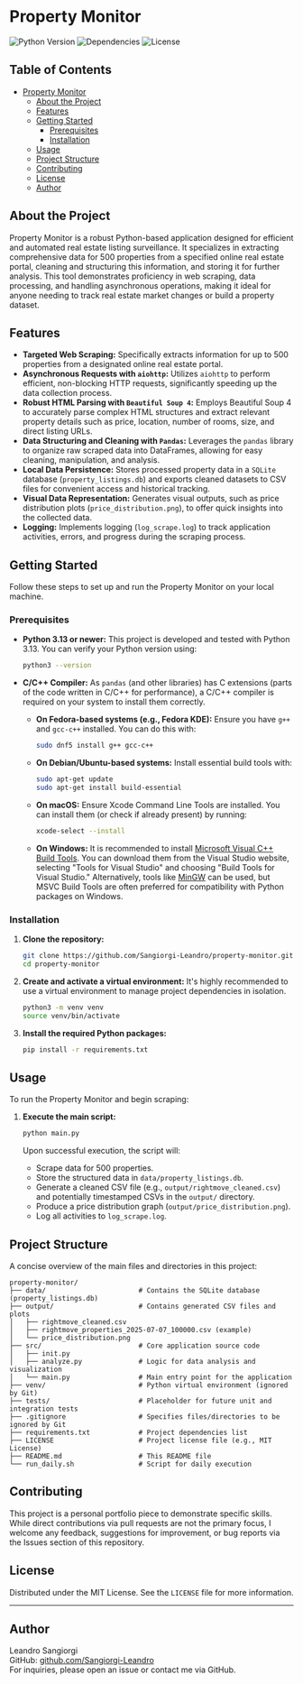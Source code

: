 # Property Monitor

![Python Version](https://img.shields.io/badge/Python-3.13%2B-blue.svg)
![Dependencies](https://img.shields.io/badge/Dependencies-aiohttp%2C%20beautifulsoup4%2C%20pandas-green.svg)
![License](https://img.shields.io/badge/License-MIT-yellow.svg)

## Table of Contents

- [Property Monitor](#property-monitor)
  - [About the Project](#about-the-project)
  - [Features](#features)
  - [Getting Started](#getting-started)
    - [Prerequisites](#prerequisites)
    - [Installation](#installation)
  - [Usage](#usage)
  - [Project Structure](#project-structure)
  - [Contributing](#contributing)
  - [License](#license)
  - [Author](#Author)


## About the Project

Property Monitor is a robust Python-based application designed for efficient and automated real estate listing surveillance. It specializes in extracting comprehensive data for 500 properties from a specified online real estate portal, cleaning and structuring this information, and storing it for further analysis. This tool demonstrates proficiency in web scraping, data processing, and handling asynchronous operations, making it ideal for anyone needing to track real estate market changes or build a property dataset.

## Features

- **Targeted Web Scraping:** Specifically extracts information for up to 500 properties from a designated online real estate portal.
- **Asynchronous Requests with `aiohttp`:** Utilizes `aiohttp` to perform efficient, non-blocking HTTP requests, significantly speeding up the data collection process.
- **Robust HTML Parsing with `Beautiful Soup 4`:** Employs Beautiful Soup 4 to accurately parse complex HTML structures and extract relevant property details such as price, location, number of rooms, size, and direct listing URLs.
- **Data Structuring and Cleaning with `Pandas`:** Leverages the `pandas` library to organize raw scraped data into DataFrames, allowing for easy cleaning, manipulation, and analysis.
- **Local Data Persistence:** Stores processed property data in a `SQLite` database (`property_listings.db`) and exports cleaned datasets to CSV files for convenient access and historical tracking.
- **Visual Data Representation:** Generates visual outputs, such as price distribution plots (`price_distribution.png`), to offer quick insights into the collected data.
- **Logging:** Implements logging (`log_scrape.log`) to track application activities, errors, and progress during the scraping process.

## Getting Started

Follow these steps to set up and run the Property Monitor on your local machine.

### Prerequisites

- **Python 3.13 or newer:** This project is developed and tested with Python 3.13. You can verify your Python version using:
  ```bash
  python3 --version
  ```
- **C/C++ Compiler:** As `pandas` (and other libraries) has C extensions (parts of the code written in C/C++ for performance), a C/C++ compiler is required on your system to install them correctly.

  - **On Fedora-based systems (e.g., Fedora KDE):**
    Ensure you have `g++` and `gcc-c++` installed. You can do this with:
    ```bash
    sudo dnf5 install g++ gcc-c++
    ```
  - **On Debian/Ubuntu-based systems:**
    Install essential build tools with:
    ```bash
    sudo apt-get update
    sudo apt-get install build-essential
    ```
  - **On macOS:**
    Ensure Xcode Command Line Tools are installed. You can install them (or check if already present) by running:
    ```bash
    xcode-select --install
    ```
  - **On Windows:**
    It is recommended to install [Microsoft Visual C++ Build Tools](https://visualstudio.microsoft.com/visual-cpp-build-tools/). You can download them from the Visual Studio website, selecting "Tools for Visual Studio" and choosing "Build Tools for Visual Studio." Alternatively, tools like [MinGW](https://osdn.net/projects/mingw/releases/) can be used, but MSVC Build Tools are often preferred for compatibility with Python packages on Windows.

### Installation

1.  **Clone the repository:**

    ```bash
    git clone https://github.com/Sangiorgi-Leandro/property-monitor.git
    cd property-monitor
    ```

2.  **Create and activate a virtual environment:**
    It's highly recommended to use a virtual environment to manage project dependencies in isolation.

    ```bash
    python3 -m venv venv
    source venv/bin/activate
    ```

3.  **Install the required Python packages:**
    ```bash
    pip install -r requirements.txt
    ```

## Usage

To run the Property Monitor and begin scraping:

1.  **Execute the main script:**

    ```bash
    python main.py
    ```

    Upon successful execution, the script will:

    - Scrape data for 500 properties.
    - Store the structured data in `data/property_listings.db`.
    - Generate a cleaned CSV file (e.g., `output/rightmove_cleaned.csv`) and potentially timestamped CSVs in the `output/` directory.
    - Produce a price distribution graph (`output/price_distribution.png`).
    - Log all activities to `log_scrape.log`.

## Project Structure

A concise overview of the main files and directories in this project:

```
property-monitor/
├── data/                       # Contains the SQLite database (property_listings.db)
├── output/                     # Contains generated CSV files and plots
│   ├── rightmove_cleaned.csv
│   ├── rightmove_properties_2025-07-07_100000.csv (example)
│   └── price_distribution.png
├── src/                        # Core application source code
│   ├── init.py
│   ├── analyze.py              # Logic for data analysis and visualization
│   └── main.py                 # Main entry point for the application
├── venv/                       # Python virtual environment (ignored by Git)
├── tests/                      # Placeholder for future unit and integration tests
├── .gitignore                  # Specifies files/directories to be ignored by Git
├── requirements.txt            # Project dependencies list
├── LICENSE                     # Project license file (e.g., MIT License)
├── README.md                   # This README file
└── run_daily.sh                # Script for daily execution
```

## Contributing

This project is a personal portfolio piece to demonstrate specific skills. While direct contributions via pull requests are not the primary focus, I welcome any feedback, suggestions for improvement, or bug reports via the Issues section of this repository.

## License

Distributed under the MIT License. See the `LICENSE` file for more information.

---

## Author

Leandro Sangiorgi  
GitHub: [github.com/Sangiorgi-Leandro](https://github.com/Sangiorgi-Leandro)  
For inquiries, please open an issue or contact me via GitHub.
